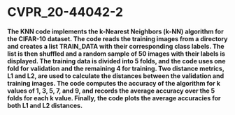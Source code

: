 # CVPR_20-44042-2
**The KNN code implements the k-Nearest Neighbors (k-NN) algorithm for the CIFAR-10 dataset. The code reads the training images from a directory and creates a list TRAIN_DATA with their corresponding class labels. The list is then shuffled and a random sample of 50 images with their labels is displayed. The training data is divided into 5 folds, and the code uses one fold for validation and the remaining 4 for training. Two distance metrics, L1 and L2, are used to calculate the distances between the validation and training images. The code computes the accuracy of the algorithm for k values of 1, 3, 5, 7, and 9, and records the average accuracy over the 5 folds for each k value. Finally, the code plots the average accuracies for both L1 and L2 distances.**
